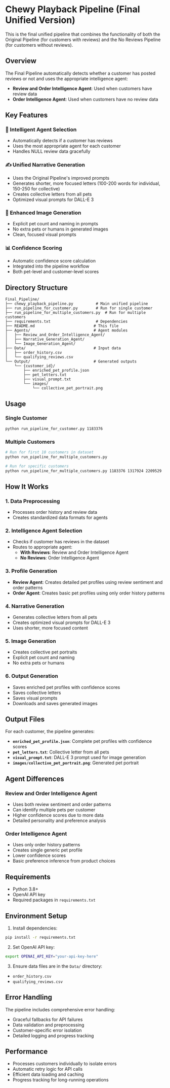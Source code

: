 # Chewy Playback Pipeline (Final Unified Version)

This is the final unified pipeline that combines the functionality of both the Original Pipeline (for customers with reviews) and the No Reviews Pipeline (for customers without reviews).

## Overview

The Final Pipeline automatically detects whether a customer has posted reviews or not and uses the appropriate intelligence agent:

- **Review and Order Intelligence Agent**: Used when customers have review data
- **Order Intelligence Agent**: Used when customers have no review data

## Key Features

### 🧠 Intelligent Agent Selection
- Automatically detects if a customer has reviews
- Uses the most appropriate agent for each customer
- Handles NULL review data gracefully

### ✍️ Unified Narrative Generation
- Uses the Original Pipeline's improved prompts
- Generates shorter, more focused letters (100-200 words for individual, 150-250 for collective)
- Creates collective letters from all pets
- Optimized visual prompts for DALL-E 3

### 🎨 Enhanced Image Generation
- Explicit pet count and naming in prompts
- No extra pets or humans in generated images
- Clean, focused visual prompts

### 📊 Confidence Scoring
- Automatic confidence score calculation
- Integrated into the pipeline workflow
- Both pet-level and customer-level scores

## Directory Structure

```
Final_Pipeline/
├── chewy_playback_pipeline.py          # Main unified pipeline
├── run_pipeline_for_customer.py        # Run for single customer
├── run_pipeline_for_multiple_customers.py  # Run for multiple customers
├── requirements.txt                    # Dependencies
├── README.md                          # This file
├── Agents/                            # Agent modules
│   ├── Review_and_Order_Intelligence_Agent/
│   ├── Narrative_Generation_Agent/
│   └── Image_Generation_Agent/
├── Data/                              # Input data
│   ├── order_history.csv
│   └── qualifying_reviews.csv
└── Output/                            # Generated outputs
    └── {customer_id}/
        ├── enriched_pet_profile.json
        ├── pet_letters.txt
        ├── visual_prompt.txt
        └── images/
            └── collective_pet_portrait.png
```

## Usage

### Single Customer
```bash
python run_pipeline_for_customer.py 1183376
```

### Multiple Customers
```bash
# Run for first 10 customers in dataset
python run_pipeline_for_multiple_customers.py

# Run for specific customers
python run_pipeline_for_multiple_customers.py 1183376 1317924 2209529
```

## How It Works

### 1. Data Preprocessing
- Processes order history and review data
- Creates standardized data formats for agents

### 2. Intelligence Agent Selection
- Checks if customer has reviews in the dataset
- Routes to appropriate agent:
  - **With Reviews**: Review and Order Intelligence Agent
  - **No Reviews**: Order Intelligence Agent

### 3. Profile Generation
- **Review Agent**: Creates detailed pet profiles using review sentiment and order patterns
- **Order Agent**: Creates basic pet profiles using only order history patterns

### 4. Narrative Generation
- Generates collective letters from all pets
- Creates optimized visual prompts for DALL-E 3
- Uses shorter, more focused content

### 5. Image Generation
- Creates collective pet portraits
- Explicit pet count and naming
- No extra pets or humans

### 6. Output Generation
- Saves enriched pet profiles with confidence scores
- Saves collective letters
- Saves visual prompts
- Downloads and saves generated images

## Output Files

For each customer, the pipeline generates:

- **`enriched_pet_profile.json`**: Complete pet profiles with confidence scores
- **`pet_letters.txt`**: Collective letter from all pets
- **`visual_prompt.txt`**: DALL-E 3 prompt used for image generation
- **`images/collective_pet_portrait.png`**: Generated pet portrait

## Agent Differences

### Review and Order Intelligence Agent
- Uses both review sentiment and order patterns
- Can identify multiple pets per customer
- Higher confidence scores due to more data
- Detailed personality and preference analysis

### Order Intelligence Agent
- Uses only order history patterns
- Creates single generic pet profile
- Lower confidence scores
- Basic preference inference from product choices

## Requirements

- Python 3.8+
- OpenAI API key
- Required packages in `requirements.txt`

## Environment Setup

1. Install dependencies:
```bash
pip install -r requirements.txt
```

2. Set OpenAI API key:
```bash
export OPENAI_API_KEY="your-api-key-here"
```

3. Ensure data files are in the `Data/` directory:
- `order_history.csv`
- `qualifying_reviews.csv`

## Error Handling

The pipeline includes comprehensive error handling:
- Graceful fallbacks for API failures
- Data validation and preprocessing
- Customer-specific error isolation
- Detailed logging and progress tracking

## Performance

- Processes customers individually to isolate errors
- Automatic retry logic for API calls
- Efficient data loading and caching
- Progress tracking for long-running operations 